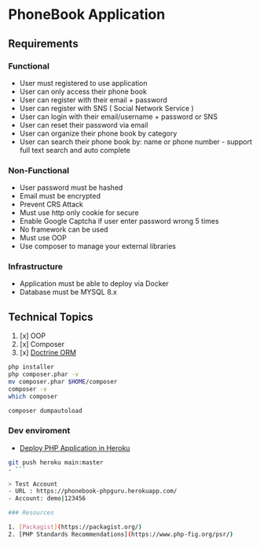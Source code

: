 # PhoneBook Application

## Requirements

### Functional
- User must registered to use application
- User can only access their phone book
- User can register with their email + password
- User can register with SNS ( Social Network Service )
- User can login with their email/username + password or SNS
- User can reset their password via email
- User can organize their phone book by category
- User can search their phone book by: name or phone number - support full text  search and auto complete

### Non-Functional
- User password must be hashed
- Email must be encrypted
- Prevent CRS Attack
- Must use http only cookie for secure
- Enable Google Captcha if user enter password wrong 5 times
- No framework can be used
- Must use OOP
- Use composer to manage your external libraries

###  Infrastructure
- Application must be able to deploy via Docker
- Database must be MYSQL 8.x

## Technical Topics

1. [x] OOP
2. [x] Composer
3. [x] [Doctrine ORM](https://www.doctrine-project.org/)

```bash
php installer
php composer.phar -v
mv composer.phar $HOME/composer
composer -v
which composer

composer dumpautoload
```

### Dev enviroment

- [Deploy PHP Application in Heroku](https://devcenter.heroku.com/articles/deploying-php)

```bash
git push heroku main:master
- ```

> Test Account
- URL : https://phonebook-phpguru.herokuapp.com/
- Account: demo|123456

### Resources

1. [Packagist](https://packagist.org/)
2. [PHP Standards Recommendations](https://www.php-fig.org/psr/)

